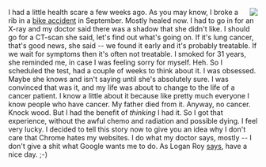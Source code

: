 <img src="http://scripting.com/images/2019/12/03/doctor.png" border="0" align="right">I had a little health scare a few weeks ago. As you may know, I broke a rib in a <a href="http://scripting.com/2019/10/17.html#a125931">bike accident</a> in September. Mostly healed now. I had to go in for an X-ray and my doctor said there was a shadow that she didn't like. I should go for a CT-scan she said, let's find out what's going on. If it's lung cancer, that's good news, she said -- we found it early and it's probably treatable. If we wait for symptoms then it's often not treatable. I smoked for 31 years, she reminded me, in case I was feeling sorry for myself. Heh. So I scheduled the test, had a couple of weeks to think about it. I was obsessed. Maybe she knows and isn't saying until she's absolutely sure. I was convinced that was it, and my life was about to change to the life of a cancer patient. I know a little about it because like pretty much everyone I know people who have cancer. My father died from it. Anyway, no cancer. Knock wood. But I had the benefit of <i>thinking</i> I had it. So I got that experience, without the awful chemo and radiation and possible dying. I feel very lucky. I decided to tell this story now to give you an idea why I don't care that Chrome hates my websites. I do what my doctor says, mostly -- I don't give a shit what Google wants me to do. As Logan Roy <a href="https://uproxx.com/tv/succession-hbo-f-ck-off-breakdown/">says</a>, have a nice day. ;-)
